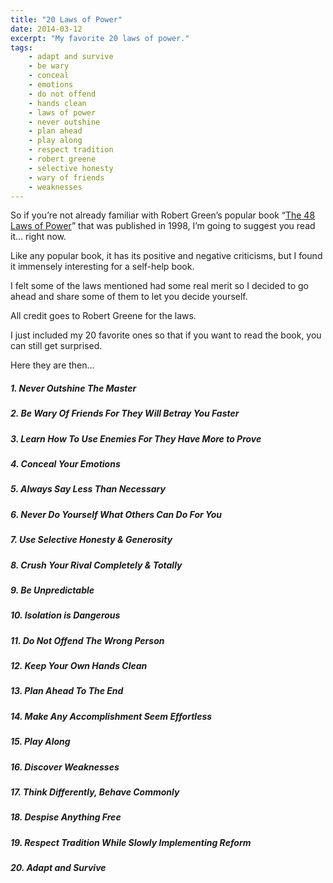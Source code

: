 ```yaml
---
title: "20 Laws of Power"
date: 2014-03-12
excerpt: "My favorite 20 laws of power."
tags:
    - adapt and survive
    - be wary
    - conceal
    - emotions
    - do not offend
    - hands clean
    - laws of power
    - never outshine
    - plan ahead
    - play along
    - respect tradition
    - robert greene
    - selective honesty
    - wary of friends
    - weaknesses
---
```


So if you’re not already familiar with Robert Green’s popular book “[The
48 Laws of
Power](http://en.wikipedia.org/wiki/The_48_Laws_of_Power "48 Laws of Power - Wiki")”
that was published in 1998, I’m going to suggest you read it… right now.

Like any popular book, it has its positive and negative criticisms, but
I found it immensely interesting for a self-help book.

I felt some of the laws mentioned had some real merit so I decided to go
ahead and share some of them to let you decide yourself.

All credit goes to Robert Greene for the laws.

I just included my 20 favorite ones so that if you want to read the
book, you can still get surprised.

Here they are then…

##### 1. Never Outshine The Master

##### 2. Be Wary Of Friends For They Will Betray You Faster

##### 3. Learn How To Use Enemies For They Have More to Prove

##### 4. Conceal Your Emotions

##### 5. Always Say Less Than Necessary

##### 6. Never Do Yourself What Others Can Do For You

##### 7. Use Selective Honesty & Generosity

##### 8. Crush Your Rival Completely & Totally

##### 9. Be Unpredictable

##### 10. Isolation is Dangerous

##### 11. Do Not Offend The Wrong Person

##### 12. Keep Your Own Hands Clean

##### 13. Plan Ahead To The End

##### 14. Make Any Accomplishment Seem Effortless

##### 15. Play Along

##### 16. Discover Weaknesses

##### 17. Think Differently, Behave Commonly

##### 18. Despise Anything Free

##### 19. Respect Tradition While Slowly Implementing Reform

##### 20. Adapt and Survive
